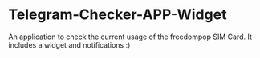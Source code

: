 # Telegram-Checker-APP-Widget
An application to check the current usage of the freedompop SIM Card. It includes a widget and notifications :)
